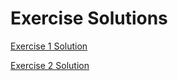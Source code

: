 # Exercise Solutions
[Exercise 1 Solution](exercises01-Solutions.pdf)

[Exercise 2 Solution](exercises02-Solutions.pdf)
